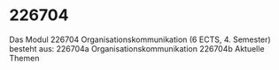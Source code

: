 # 226704
Das Modul 226704 Organisationskommunikation (6 ECTS, 4. Semester)
besteht aus:
226704a Organisationskommunikation
226704b Aktuelle Themen
